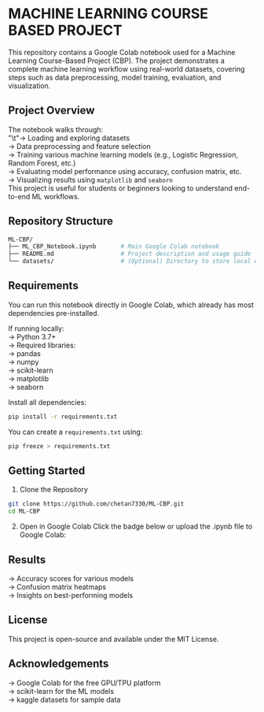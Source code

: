# MACHINE LEARNING COURSE BASED PROJECT

This repository contains a Google Colab notebook used for a Machine Learning Course-Based Project (CBP). The project demonstrates a complete machine learning workflow using real-world datasets, covering steps such as data preprocessing, model training, evaluation, and visualization.

## Project Overview

The notebook walks through: <br/>
  "\t"-> Loading and exploring datasets<br/>
  -> Data preprocessing and feature selection <br/>
  -> Training various machine learning models (e.g., Logistic Regression, Random Forest, etc.) <br/>
  -> Evaluating model performance using accuracy, confusion matrix, etc. <br/>
  -> Visualizing results using `matplotlib` and `seaborn` <br/>
This project is useful for students or beginners looking to understand end-to-end ML workflows.

## Repository Structure
```bash
ML-CBP/
├── ML_CBP_Notebook.ipynb       # Main Google Colab notebook
├── README.md                   # Project description and usage guide
└── datasets/                   # (Optional) Directory to store local datasets
```

## Requirements

You can run this notebook directly in Google Colab, which already has most dependencies pre-installed. <br/>

If running locally: <br/>
  -> Python 3.7+ <br/>
  -> Required libraries: <br/>
      -> pandas <br/>
      -> numpy <br/>
      -> scikit-learn <br/>
      -> matplotlib <br/>
      -> seaborn <br/>

Install all dependencies:
```bash
pip install -r requirements.txt
```
You can create a `requirements.txt` using:
```bash
pip freeze > requirements.txt
```

## Getting Started

1. Clone the Repository
```bash
git clone https://github.com/chetan7330/ML-CBP.git
cd ML-CBP
```
2. Open in Google Colab
   Click the badge below or upload the .ipynb file to Google Colab:

## Results
-> Accuracy scores for various models <br/>
-> Confusion matrix heatmaps <br/>
-> Insights on best-performing models

## License
This project is open-source and available under the MIT License.

## Acknowledgements
-> Google Colab for the free GPU/TPU platform <br/>
-> scikit-learn for the ML models <br/>
-> kaggle datasets for sample data <br/>
